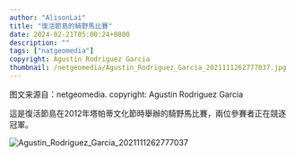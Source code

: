 ```yaml
---
author: "AlisonLai"
title: "復活節島的騎野馬比賽"
date: 2024-02-21T05:00:24+0800
description: ""
tags: ["natgeomedia"]
copyright: Agustin Rodriguez Garcia
thumbnail: /netgeomedia/Agustin_Rodriguez_Garcia_2021111262777037.jpg
---
```

图文来源自：netgeomedia.  copyright: Agustin Rodriguez Garcia

這是復活節島在2012年塔帕蒂文化節時舉辦的騎野馬比賽，兩位參賽者正在競逐冠軍。

![Agustin_Rodriguez_Garcia_2021111262777037](/netgeomedia/Agustin_Rodriguez_Garcia_2021111262777037.jpg)